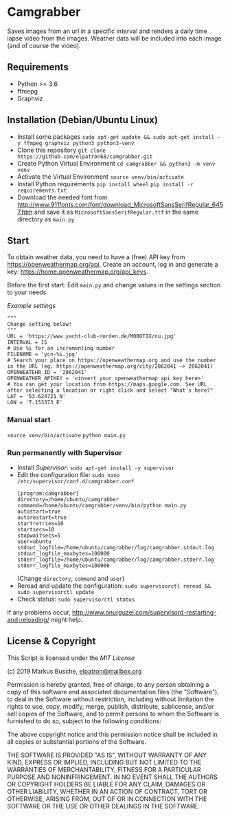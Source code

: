 # Camgrabber

Saves images from an url in a specific interval and renders a daily time lapse video from the images. Weather data will be included into each image (and of course the video).

## Requirements

- Python >= 3.6
- ffmepg
- Graphviz

## Installation (Debian/Ubuntu Linux)

- Install some packages
  `sudo apt-get update && sudo apt-get install -y ffmpeg graphviz python3 python3-venv`
- Clone this repository
  `git clone https://github.com/elpatron68/camgrabber.git`
- Create Python Virtual Environment
  `cd camgrabber && python3 -m venv venv`
- Activate the Virtual Environment
  `source venv/bin/activate`
- Install Python requirements
  `pip install wheel`
  `pip install -r requirements.txt`
- Download the needed font from http://www.911fonts.com/font/download_MicrosoftSansSerifRegular_6457.htm and save it as `MicrosoftSansSerifRegular.ttf` in the same directory as `main.py`

## Start

To obtain weather data, you need to have a (free) API key from https://openweathermap.org/api. Create an account, log in and generate a key: https://home.openweathermap.org/api_keys.

Before the first start: Edit `main.py` and change values in the settings section to your needs.

_Example settings_

```
"""
Change setting below!
"""
URL = 'https://www.yacht-club-norden.de/MOBOTIX/nu.jpg'
INTERVAL = 15
# Use %i for an incrementing number
FILENAME = 'ycn-%i.jpg'
# Search your place on https://openweathermap.org and use the number in the URL (eg. https://openweathermap.org/city/2862041 -> 2862041)
OPENWEATEHR_ID = '2862041'
OPENWEATHER_APIKEY = '<insert your openweathermap api key here>'
# You can get your location from https://maps.google.com. See URL after selecting a location or right click and select "What´s here?"
LAT = '53.624721 N'
LON = '7.153373 E'
```

### Manual start

`source venv/bin/activate`
`python main.py`

### Run permanently with Supervisor

- Install _Supervisor_: `sudo apt-get install -y supervisor`
- Edit the configuration file:
    `sudo nano /etc/supervisor/conf.d/camgrabber.conf`
    ```
    [program:camgrabber]
    directory=/home/ubuntu/camgrabber
    command=/home/ubuntu/camgrabber/venv/bin/python main.py
    autostart=true
    autorestart=true
    startretries=10
    startsecs=10
    stopwaitsecs=5
    user=ubuntu
    stdout_logfile=/home/ubuntu/camgrabber/log/camgrabber.stdout.log
    stdout_logfile_maxbytes=100000
    stderr_logfile=/home/ubuntu/camgrabber/log/camgrabber.stderr.log
    stderr_logfile_maxbytes=100000
    ```
    (Change `directory`, `command` and `user`)
- Reread and update the configuration: `sudo supervisorctl reread && sudo supervisorctl update`
- Check status: `sudo supervisorctl status`

If any problems occur, http://www.onurguzel.com/supervisord-restarting-and-reloading/ might help.

## License & Copyright

This Script is licensed under the *MIT License*

(c) 2019 Markus Busche, elpatron@mailbox.org

Permission is hereby granted, free of charge, to any person obtaining a copy of this software and associated documentation files (the "Software"), to deal in the Software without restriction, including without limitation the rights to use, copy, modify, merge, publish, distribute, sublicense, and/or sell copies of the Software, and to permit persons to whom the Software is furnished to do so, subject to the following conditions:

The above copyright notice and this permission notice shall be included in all copies or substantial portions of the Software.

THE SOFTWARE IS PROVIDED "AS IS", WITHOUT WARRANTY OF ANY KIND, EXPRESS OR IMPLIED, INCLUDING BUT NOT LIMITED TO THE WARRANTIES OF MERCHANTABILITY, FITNESS FOR A PARTICULAR PURPOSE AND NONINFRINGEMENT. IN NO EVENT SHALL THE AUTHORS OR COPYRIGHT HOLDERS BE LIABLE FOR ANY CLAIM, DAMAGES OR OTHER LIABILITY, WHETHER IN AN ACTION OF CONTRACT, TORT OR OTHERWISE, ARISING FROM, OUT OF OR IN CONNECTION WITH THE SOFTWARE OR THE USE OR OTHER DEALINGS IN THE SOFTWARE.